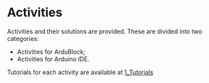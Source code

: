 # Activities

Activities and their solutions are provided. 
These are divided into two categories:
- Activities for ArduBlock;
- Activities for Arduino IDE.

Tutorials for each activity are available at [1_Tutorials](https://github.com/ipleiria-robotics/iModBot/tree/master/1_Tutoriais)
